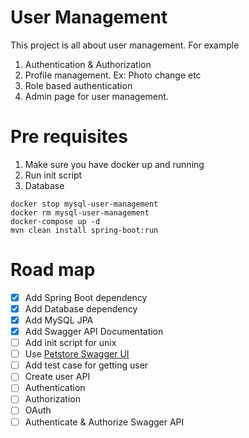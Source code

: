 # User Management
This project is all about user management. 
For example 
1. Authentication & Authorization
2. Profile management. Ex: Photo change etc
3. Role based authentication
4. Admin page for user management.

# Pre requisites
1. Make sure you have docker up and running
2. Run init script
3. Database 
~~~
docker stop mysql-user-management
docker rm mysql-user-management
docker-compose up -d
mvn clean install spring-boot:run
~~~

# Road map
- [X] Add Spring Boot dependency
- [X] Add Database dependency
- [X] Add MySQL JPA
- [X] Add Swagger API Documentation
- [ ] Add init script for unix
- [ ] Use [Petstore Swagger UI](http://petstore.swagger.io/)
- [ ] Add test case for getting user
- [ ] Create user API
- [ ] Authentication
- [ ] Authorization
- [ ] OAuth
- [ ] Authenticate & Authorize Swagger API